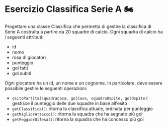 # Esercizio Classifica Serie A 🏍

Progettare una classe Classifica che permetta di gestire la classifica di Serie A costruita a partire da 20 squadre di calcio. Ogni squadra di calcio ha i seguenti attributi:

* id
* nome
* rosa di giocatori
* punteggio
* gol fatti
* gol subiti

Ogni giocatore ha un id, un nome e un cognome. In particolare, deve essere possibile gestire le seguenti operazioni:

* `esitoPartita(squadraCasa, golCasa, squadraOspite, golOspite)`: gestisce il punteggio delle due squadre in base all'esito
* `getClassifica()`: ritorna la classifica attuale, ordinata per punteggio
* `getMigliorAttacco()`: ritorna la squadra che ha segnato più gol
* `getPeggiorDifesa()`: ritorna la squadra che ha concesso più gol
